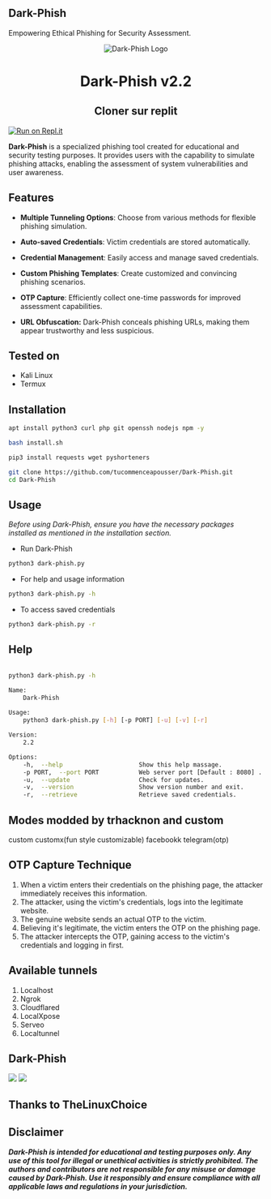 <h2>Dark-Phish</h2>
Empowering Ethical Phishing for Security Assessment.

<p align="center">
<img src="core/logo.png" alt="Dark-Phish Logo"/>

<h1 align="center"> Dark-Phish v2.2</h1>

<h2 align="center">Cloner sur replit</h2>

[![Run on Repl.it](https://repl.it/badge/github/tucommenceapousser/Dark-Phish)](https://repl.it/github/tucommenceapousser/Dark-Phish)

**Dark-Phish** is a specialized phishing tool created for educational and security testing purposes. It provides users with the capability to simulate phishing attacks, enabling the assessment of system vulnerabilities and user awareness.


## Features

- **Multiple Tunneling Options**: Choose from various methods for flexible phishing simulation.

- **Auto-saved Credentials**: Victim credentials are stored automatically.

- **Credential Management**: Easily access and manage saved credentials.

- **Custom Phishing Templates**: Create customized and convincing phishing scenarios.

- **OTP Capture**: Efficiently collect one-time passwords for improved assessment capabilities.

- **URL Obfuscation:** Dark-Phish conceals phishing URLs, making them appear trustworthy and less suspicious.



## Tested on
- Kali Linux
- Termux

## Installation

```bash
apt install python3 curl php git openssh nodejs npm -y
```
```bash
bash install.sh
```
```bash
pip3 install requests wget pyshorteners
```
```bash
git clone https://github.com/tucommenceapousser/Dark-Phish.git
cd Dark-Phish
```

## Usage 
*Before using Dark-Phish, ensure you have the necessary packages installed as mentioned in the installation section.*

- Run Dark-Phish
```bash
python3 dark-phish.py
```
- For help and usage information
```bash
python3 dark-phish.py -h
```
- To access saved credentials
```bash
python3 dark-phish.py -r
```

## Help
```bash

python3 dark-phish.py -h

Name:
    Dark-Phish
    
Usage:
    python3 dark-phish.py [-h] [-p PORT] [-u] [-v] [-r]

Version:
    2.2

Options:
    -h,  --help                     Show this help massage.
    -p PORT,  --port PORT           Web server port [Default : 8080] .
    -u,  --update                   Check for updates.
    -v,  --version                  Show version number and exit.
    -r,  --retrieve                 Retrieve saved credentials.


```
## Modes modded by trhacknon and custom
custom
customx(fun style customizable)
facebookk
telegram(otp)

## OTP Capture Technique

 1. When a victim enters their credentials on the phishing page, the attacker immediately receives this information.
 2. The attacker, using the victim's credentials, logs into the legitimate website.
 3. The genuine website sends an actual OTP to the victim.
 4. Believing it's legitimate, the victim enters the OTP on the phishing page.
 5. The attacker intercepts the OTP, gaining access to the victim's credentials and logging in first.


## Available tunnels
1. Localhost
2. Ngrok
3. Cloudflared 
4. LocalXpose 
5. Serveo
6. Localtunnel

## Dark-Phish
![](core/image1.png)
![](core/image2.png)

## Thanks to TheLinuxChoice

## Disclaimer 
***Dark-Phish is intended for educational and testing purposes only. Any use of this tool for illegal or unethical activities is strictly prohibited. The authors and contributors are not responsible for any misuse or damage caused by Dark-Phish. Use it responsibly and ensure compliance with all applicable laws and regulations in your jurisdiction.***
